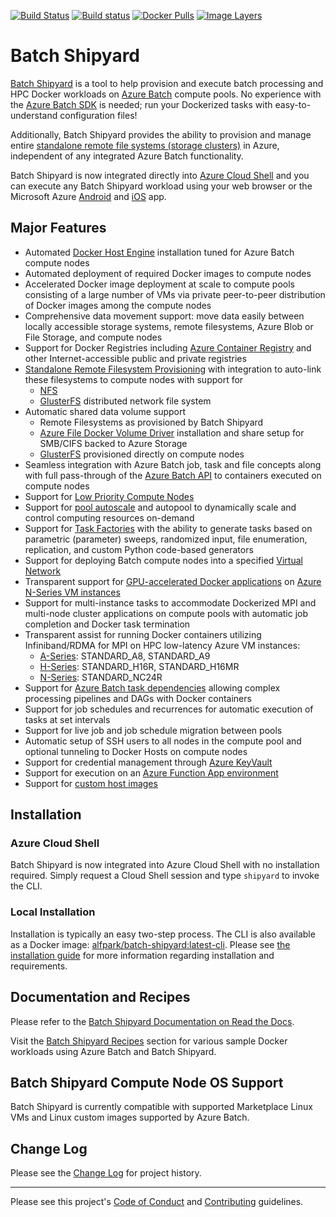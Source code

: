 [![Build Status](https://travis-ci.org/Azure/batch-shipyard.svg?branch=master)](https://travis-ci.org/Azure/batch-shipyard)
[![Build status](https://ci.appveyor.com/api/projects/status/3a0j0gww57o6nkpw/branch/master?svg=true)](https://ci.appveyor.com/project/alfpark/batch-shipyard)
[![Docker Pulls](https://img.shields.io/docker/pulls/alfpark/batch-shipyard.svg)](https://hub.docker.com/r/alfpark/batch-shipyard)
[![Image Layers](https://images.microbadger.com/badges/image/alfpark/batch-shipyard:latest-cli.svg)](http://microbadger.com/images/alfpark/batch-shipyard)

# Batch Shipyard
[Batch Shipyard](https://github.com/Azure/batch-shipyard) is a tool to help
provision and execute batch processing and HPC Docker workloads on
[Azure Batch](https://azure.microsoft.com/en-us/services/batch/) compute
pools. No experience with the
[Azure Batch SDK](https://github.com/Azure/azure-batch-samples) is needed; run
your Dockerized tasks with easy-to-understand configuration files!

Additionally, Batch Shipyard provides the ability to provision and manage
entire [standalone remote file systems (storage clusters)](http://batch-shipyard.readthedocs.io/en/latest/65-batch-shipyard-remote-fs/)
in Azure, independent of any integrated Azure Batch functionality.

Batch Shipyard is now integrated directly into
[Azure Cloud Shell](https://docs.microsoft.com/en-us/azure/cloud-shell/overview)
and you can execute any Batch Shipyard workload using your web browser or
the Microsoft Azure
[Android](https://play.google.com/store/apps/details?id=com.microsoft.azure&hl=en)
and [iOS](https://itunes.apple.com/us/app/microsoft-azure/id1219013620?mt=8)
app.

## Major Features
* Automated [Docker Host Engine](https://www.docker.com) installation tuned
for Azure Batch compute nodes
* Automated deployment of required Docker images to compute nodes
* Accelerated Docker image deployment at scale to compute pools consisting of
a large number of VMs via private peer-to-peer distribution of Docker images
among the compute nodes
* Comprehensive data movement support: move data easily between locally
accessible storage systems, remote filesystems, Azure Blob or File Storage,
and compute nodes
* Support for Docker Registries including
[Azure Container Registry](https://azure.microsoft.com/en-us/services/container-registry/)
and other Internet-accessible public and private registries
* [Standalone Remote Filesystem Provisioning](http://batch-shipyard.readthedocs.io/en/latest/65-batch-shipyard-remote-fs/)
with integration to auto-link these filesystems to compute nodes with support for
    * [NFS](https://en.wikipedia.org/wiki/Network_File_System)
    * [GlusterFS](https://www.gluster.org/) distributed network file system
* Automatic shared data volume support
    * Remote Filesystems as provisioned by Batch Shipyard
    * [Azure File Docker Volume Driver](https://github.com/Azure/azurefile-dockervolumedriver)
      installation and share setup for SMB/CIFS backed to Azure Storage
    * [GlusterFS](https://www.gluster.org/) provisioned directly on compute nodes
* Seamless integration with Azure Batch job, task and file concepts along with
full pass-through of the
[Azure Batch API](https://azure.microsoft.com/en-us/documentation/articles/batch-api-basics/)
to containers executed on compute nodes
* Support for [Low Priority Compute Nodes](https://docs.microsoft.com/en-us/azure/batch/batch-low-pri-vms)
* Support for [pool autoscale](http://batch-shipyard.readthedocs.io/en/latest/30-batch-shipyard-autoscale/) and autopool
to dynamically scale and control computing resources on-demand
* Support for [Task Factories](http://batch-shipyard.readthedocs.io/en/latest/35-batch-shipyard-task-factory/)
with the ability to generate tasks based on parametric (parameter) sweeps,
randomized input, file enumeration, replication, and custom Python code-based
generators
* Support for deploying Batch compute nodes into a specified
[Virtual Network](http://batch-shipyard.readthedocs.io/en/latest/64-batch-shipyard-byovnet/)
* Transparent support for
[GPU-accelerated Docker applications](https://github.com/NVIDIA/nvidia-docker)
on [Azure N-Series VM instances](https://docs.microsoft.com/en-us/azure/virtual-machines/linux/sizes-gpu)
* Support for multi-instance tasks to accommodate Dockerized MPI and multi-node
cluster applications on compute pools with automatic job completion and Docker
task termination
* Transparent assist for running Docker containers utilizing Infiniband/RDMA
for MPI on HPC low-latency Azure VM instances:
    * [A-Series](https://docs.microsoft.com/en-us/azure/virtual-machines/linux/sizes-hpc): STANDARD\_A8, STANDARD\_A9
    * [H-Series](https://docs.microsoft.com/en-us/azure/virtual-machines/linux/sizes-hpc): STANDARD\_H16R, STANDARD\_H16MR
    * [N-Series](https://docs.microsoft.com/en-us/azure/virtual-machines/linux/sizes-gpu): STANDARD\_NC24R
* Support for [Azure Batch task dependencies](https://azure.microsoft.com/en-us/documentation/articles/batch-task-dependencies/)
allowing complex processing pipelines and DAGs with Docker containers
* Support for job schedules and recurrences for automatic execution of
tasks at set intervals
* Support for live job and job schedule migration between pools
* Automatic setup of SSH users to all nodes in the compute pool and optional
tunneling to Docker Hosts on compute nodes
* Support for credential management through
[Azure KeyVault](https://azure.microsoft.com/en-us/services/key-vault/)
* Support for execution on an
[Azure Function App environment](http://batch-shipyard.readthedocs.io/en/latest/60-batch-shipyard-site-extension/)
* Support for [custom host images](http://batch-shipyard.readthedocs.io/en/latest/63-batch-shipyard-custom-images/)

## Installation
### Azure Cloud Shell
Batch Shipyard is now integrated into Azure Cloud Shell with no installation
required. Simply request a Cloud Shell session and type `shipyard` to invoke
the CLI.

### Local Installation
Installation is typically an easy two-step process. The CLI is also available
as a Docker image:
[alfpark/batch-shipyard:latest-cli](https://hub.docker.com/r/alfpark/batch-shipyard).
Please see [the installation guide](http://batch-shipyard.readthedocs.io/en/latest/01-batch-shipyard-installation/)
for more information regarding installation and requirements.

## Documentation and Recipes
Please refer to the
[Batch Shipyard Documentation on Read the Docs](http://batch-shipyard.readthedocs.io/en/latest/).

Visit the
[Batch Shipyard Recipes](https://github.com/Azure/batch-shipyard/blob/master/recipes)
section for various sample Docker workloads using Azure Batch and Batch
Shipyard.

## Batch Shipyard Compute Node OS Support
Batch Shipyard is currently compatible with supported Marketplace Linux VMs
and Linux custom images supported by Azure Batch.

## Change Log
Please see the
[Change Log](http://batch-shipyard.readthedocs.io/en/latest/CHANGELOG/)
for project history.

* * *
Please see this project's [Code of Conduct](CODE_OF_CONDUCT.md) and
[Contributing](CONTRIBUTING.md) guidelines.
